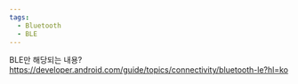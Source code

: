 ```yaml
---
tags:
  - Bluetooth
  - BLE
---
```


BLE만 해당되는 내용?
https://developer.android.com/guide/topics/connectivity/bluetooth-le?hl=ko